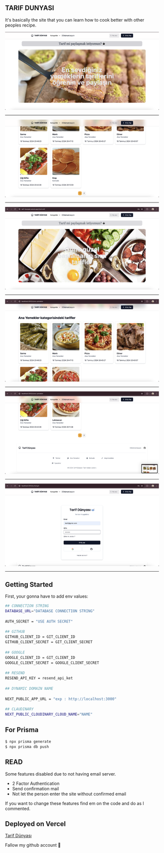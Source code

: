 ## TARIF DUNYASI
It's basically the site that you can learn how to cook better with other peoples recipe.

<a href="(https://github.com/bugraozdmr/tarif-dunyasi/blob/main/github_photos/1.png" target="_blank"><img src="https://raw.githubusercontent.com/bugraozdmr/tarif-dunyasi/main/github_photos/1.png"/></a>
<hr>
<a href="(https://github.com/bugraozdmr/tarif-dunyasi/blob/main/github_photos/2.png" target="_blank"><img src="https://raw.githubusercontent.com/bugraozdmr/tarif-dunyasi/main/github_photos/2.png"/></a>
<hr>
<a href="(https://github.com/bugraozdmr/tarif-dunyasi/blob/main/github_photos/3.png" target="_blank"><img src="https://raw.githubusercontent.com/bugraozdmr/tarif-dunyasi/main/github_photos/3.png"/></a>
<hr>
<a href="(https://github.com/bugraozdmr/tarif-dunyasi/blob/main/github_photos/4.png" target="_blank"><img src="https://raw.githubusercontent.com/bugraozdmr/tarif-dunyasi/main/github_photos/4.png"/></a>
<hr>
<a href="(https://github.com/bugraozdmr/tarif-dunyasi/blob/main/github_photos/5.png" target="_blank"><img src="https://raw.githubusercontent.com/bugraozdmr/tarif-dunyasi/main/github_photos/5.png"/></a>
<hr>
<a href="(https://github.com/bugraozdmr/tarif-dunyasi/blob/main/github_photos/6.png" target="_blank"><img src="https://raw.githubusercontent.com/bugraozdmr/tarif-dunyasi/main/github_photos/6.png"/></a>
<hr>

## Getting Started

First, your gonna have to add env values:

```bash
## CONNECTION STRING
DATABASE_URL="DATABASE CONNECTION STRING"

AUTH_SECRET = "USE AUTH SECRET"

## GITHUB
GITHUB_CLIENT_ID = GIT_CLIENT_ID
GITHUB_CLIENT_SECRET = GIT_CLIENT_SECRET

## GOOGLE
GOOGLE_CLIENT_ID = GIT_CLIENT_ID
GOOGLE_CLIENT_SECRET = GOOGLE_CLIENT_SECRET

## RESEND
RESEND_API_KEY = resend_api_ket

## DYNAMIC DOMAIN NAME

NEXT_PUBLIC_APP_URL = "exp : http://localhost:3000"

## CLAUDINARY
NEXT_PUBLIC_CLOUDINARY_CLOUD_NAME="NAME"
```

## For Prisma
```bash
$ npx prisma generate
$ npx prisma db push
```

## READ

Some features disabled due to not having email server.

- 2 Factor Authentication
- Send confirmation mail
- Not let the person enter the site without confirmed email

If you want to change these features find em on the code and do as I commented.

## Deployed on Vercel

 [Tarif Dünyası](https://tarif-dunyasi.vercel.app/)

Fallow my github account 🥳